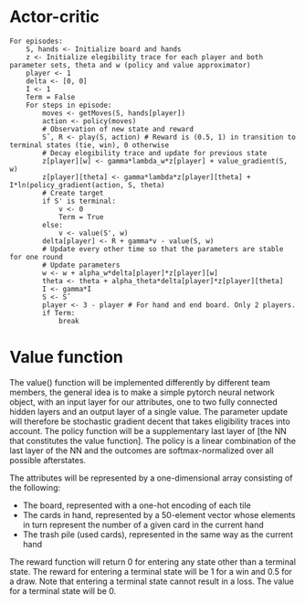 
# Actor-critic

```
For episodes:
	S, hands <- Initialize board and hands
	z <- Initialize elegibility trace for each player and both parameter sets, theta and w (policy and value approximator)
	player <- 1
	delta <- [0, 0]
	I <- 1
	Term = False
	For steps in episode:
		moves <- getMoves(S, hands[player])
		action <- policy(moves)
		# Observation of new state and reward
		Sˆ, R <- play(S, action) # Reward is (0.5, 1) in transition to terminal states (tie, win), 0 otherwise
		# Decay elegibility trace and update for previous state
		z[player][w] <- gamma*lambda_w*z[player] + value_gradient(S, w)
		z[player][theta] <- gamma*lambda*z[player][theta] + I*ln(policy_gradient(action, S, theta)
		# Create target
		if S' is terminal:
			v <- 0
			Term = True
		else:
			v <- value(S', w)
		delta[player] <- R + gamma*v - value(S, w)
		# Update every other time so that the parameters are stable for one round
		# Update parameters
		w <- w + alpha_w*delta[player]*z[player][w]
		theta <- theta + alpha_theta*delta[player]*z[player][theta]
		I <- gamma*I
		S <- Sˆ
		player <- 3 - player # For hand and end board. Only 2 players.
		if Term:
			break
```

# Value function

The value() function will be implemented differently by different team members, the general idea is to make a simple pytorch neural network object, with an input layer for our attributes, one to two fully connected hidden layers and an output layer of a single value. The parameter update will therefore be stochastic gradient decent that takes eligibility traces into account. The policy function will be a supplementary last layer of [the NN that constitutes the value function]. The policy is a linear combination of the last layer of the NN and the outcomes are softmax-normalized over all possible afterstates.

The attributes will be represented by a one-dimensional array consisting of the following:
- The board, represented with a one-hot encoding of each tile
- The cards in hand, represented by a 50-element vector whose elements in turn represent the number of a given card in the current hand
- The trash pile (used cards), represented in the same way as the current hand

The reward function will return 0 for entering any state other than a terminal state. The reward for entering a terminal state will be 1 for a win and 0.5 for a draw. Note that entering a terminal state cannot result in a loss. The value for a terminal state will be 0.
